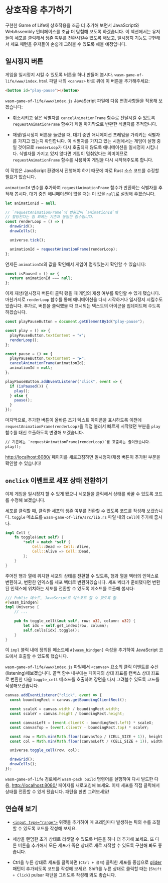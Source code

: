 # 상호작용 추가하기

구현한 Game of Life에 상호작용을 조금 더 추가해 보면서 JavaScript와 WebAssembly 인터페이스를 조금 더 탐험해 보도록 하겠습니다. 이 섹션에서는 유저들이 세포를 클릭해서 생존 여부를 전환시킬수 있도록 해보고, 일시정지 기능도 구현해서 세포 패턴을 유저들이 손쉽게 그려볼 수 있도록 해볼 예정입니다.

## 일시정지 버튼

게임을 일시정지 시킬 수 있도록 버튼을 하나 만들어 봅시다. `wasm-game-of-life/www/index.html` 파일 내의 `<canvas>` 바로 위에 이 버튼을 추가해주세요:

```html
<button id="play-pause"></button>
```

`wasm-game-of-life/www/index.js` JavaScript 파일에 다음 변경사항들을 적용해 보겠습니다:

* 취소시키고 싶은 식별자를 `cancelAnimationFrame` 함수로 전달시킬 수 있도록 `requestAnimationFrame` 함수가 제일 마지막으로 반환한 식별자를 추적합니다.

* 재생/일시정지 버튼을 눌렀을 때, 대기 중인 애니메이션 프레임을 가리키는 식별자를 가지고 있는지 확인합니다. 이 식별자를 가지고 있는 시점에서는 게임이 실행 중일 것이므로 `renderLoop`가 다시 호출되지 않도록 애니메이션을 일시정지 시킵니다. 식별자를 가지고 있지 않다면 게임이 멈춰있다는 의미이므로 `requestAnimationFrame` 함수를 사용하여 게임을 다시 시작해주도록 합니다.

이 작업은 JavaScript 환경에서 진행해야 하기 때문에 따로 Rust 소스 코드를 수정할 필요가 없습니다.

`animationId` 변수를 추가하여 `requestAnimationFrame` 함수가 반환하는 식별자를 추적해 봅시다. 대기 중인 애니메이션이 없을 때는 이 값을 `null`로 설정해 주겠습니다.

```js
let animationId = null;

// `requestAnimationFrame`의 반환값이 `animationId`에
// 할당된다는 점 외에는 기존과 동일한 함수입니다.
const renderLoop = () => {
  drawGrid();
  drawCells();

  universe.tick();

  animationId = requestAnimationFrame(renderLoop);
};
```

언제든 `animationId`의 값을 확인해서 게임이 멈춰있는지 확인할 수 있습니다:

```js
const isPaused = () => {
  return animationId === null;
};
```

이제 재생/일시정지 버튼이 클릭 됐을 때 게임의 재생 여부를 확인할 수 있게 됐습니다. 마찬가지로 `renderLoop` 함수를 통해 애니메이션을 다시 시작하거나 일시정지 시킬수도 있습니다. 추가로, 버튼을 클릭했을 때 표시되는 텍스트의 아이콘을 업데이트해 주도록 하겠습니다.

```js
const playPauseButton = document.getElementById("play-pause");

const play = () => {
  playPauseButton.textContent = "⏸";
  renderLoop();
};

const pause = () => {
  playPauseButton.textContent = "▶";
  cancelAnimationFrame(animationId);
  animationId = null;
};

playPauseButton.addEventListener("click", event => {
  if (isPaused()) {
    play();
  } else {
    pause();
  }
});
```

마지막으로, 추가한 버튼이 올바른 초기 텍스트 아이콘을 표시하도록 이전에 `requestAnimationFrame(renderLoop)`을 직접 불러서 빠르게 시작했던 부분을 `play` 함수를 대신 호출하도록 변경해 보겠습니다.

```diff
// 기존에는 `requestAnimationFrame(renderLoop)`를 호출하는 줄이었습니다.
play();
```

[http://localhost:8080/](http://localhost:8080/) 페이지를 새로고침하면 일시정지/재생 버튼이 추가된 부분을 확인할 수 있습니다!

## `onclick` 이벤트로 세포 상태 전환하기

이제 게임을 일시정지 할 수 있게 됐으니 세포들을 클릭해서 상태를 바꿀 수 있도록 코드를 수정해 보겠습니다.

세포를 클릭할 때, 클릭한 세포의 생존 여부를 전환할 수 있도록 코드를 작성해 보겠습니다. `toggle` 메소드를 `wasm-game-of-life/src/lib.rs` 파일 내의 `Cell`에 추가해 줍시다.

```rust
impl Cell {
    fn toggle(&mut self) {
        *self = match *self {
            Cell::Dead => Cell::Alive,
            Cell::Alive => Cell::Dead,
        };
    }
}
```

주어진 행과 열에 위치한 세포의 상태를 전환할 수 있도록, 행과 열을 벡터의 인덱스로 변환하고, 변환한 인덱스를 세포 벡터로 변환하겠습니다. 세포 벡터가 준비됐다면 변환된 인덱스에 위치하는 세포를 전환할 수 있도록 메소드를 호출해 봅시다:

```rust
/// Public 메소드, JavaScript로 익스포트 할 수 있도록 함.
#[wasm_bindgen]
impl Universe {
    // ...

    pub fn toggle_cell(&mut self, row: u32, column: u32) {
        let idx = self.get_index(row, column);
        self.cells[idx].toggle();
    }
}
```

이 `impl` 블럭 내에 정의된 메소드에 `#[wasm_bindgen]` 속성을 추가하여 JavaScript 코드에서 호출할 수 있도록 했습니다.

`wasm-game-of-life/www/index.js` 파일에서 `<canvas>` 요소의 클릭 이벤트를 수신(listening)해보겠습니다. 콜백 함수 내부에는 페이지의 상대 좌표를 캔버스 상대 좌표로 변환한 다음 `toggle_cell` 메소드를 호출하여 장면을 다시 그려볼수 있도록 코드를 작성해보겠습니다.

```js
canvas.addEventListener("click", event => {
  const boundingRect = canvas.getBoundingClientRect();

  const scaleX = canvas.width / boundingRect.width;
  const scaleY = canvas.height / boundingRect.height;

  const canvasLeft = (event.clientX - boundingRect.left) * scaleX;
  const canvasTop = (event.clientY - boundingRect.top) * scaleY;

  const row = Math.min(Math.floor(canvasTop / (CELL_SIZE + 1)), height - 1);
  const col = Math.min(Math.floor(canvasLeft / (CELL_SIZE + 1)), width - 1);

  universe.toggle_cell(row, col);

  drawGrid();
  drawCells();
});
```
`wasm-game-of-life` 경로에서 `wasm-pack build` 명령어를 실행하여 다시 빌드한 다음, [http://localhost:8080/](http://localhost:8080/) 페이지를 새로고침해 보세요. 이제 세포를 직접 클릭해서 상태를 전환할 수 있게 됐습니다. 패턴을 한번 그려보세요!

## 연습해 보기

* [`<input type="range">`][input-range] 위젯을 추가하여 매 프레임마다 발생하는 틱의 수를 조절할 수 있도록 코드를 작성해 보세요.

* 세상을 랜덤한 초기 상태로 리셋할 수 있도록 버튼을 하나 더 추가해 보세요. 또 다른 버튼을 추가해서 모든 세포가 죽은 상태로 새로 시작할 수 있도록 구현해 봐도 좋습니다.

* Ctrl을 누른 상태로 세포를 클릭하면 (`Ctrl + 클릭`) 클릭한 세포를 중심으로 [glider](https://en.wikipedia.org/wiki/Glider_(Conway%27s_Life)) 패턴이 추가되도록 코드를 작성해 보세요. Shift를 누른 상태로 클릭할 때는 (`Shift + Click`) pulsar 패턴을 그리도록 작성해 봐도 좋습니다.

[input-range]: https://developer.mozilla.org/en-US/docs/Web/HTML/Element/input/range
